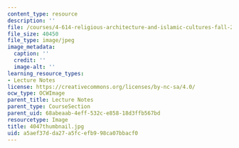 ```yaml
---
content_type: resource
description: ''
file: /courses/4-614-religious-architecture-and-islamic-cultures-fall-2002/a5aef37dda27a5fcefb998ca07bbacf0_4047thumbnail.jpg
file_size: 40450
file_type: image/jpeg
image_metadata:
  caption: ''
  credit: ''
  image-alt: ''
learning_resource_types:
- Lecture Notes
license: https://creativecommons.org/licenses/by-nc-sa/4.0/
ocw_type: OCWImage
parent_title: Lecture Notes
parent_type: CourseSection
parent_uid: 68abeaab-4eff-532c-e858-18d3ffb567bd
resourcetype: Image
title: 4047thumbnail.jpg
uid: a5aef37d-da27-a5fc-efb9-98ca07bbacf0
---
```

